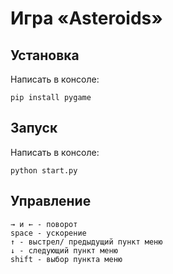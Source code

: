 # Игра «Asteroids»
    
## Установка 
Написать в консоле:

    pip install pygame
    

## Запуск
Написать в консоле:

    python start.py 

## Управление 
    → и ← - поворот 
    space - ускорение
    ↑ - выстрел/ предыдущий пункт меню
    ↓ - следующий пункт меню
    shift - выбор пункта меню
    

   